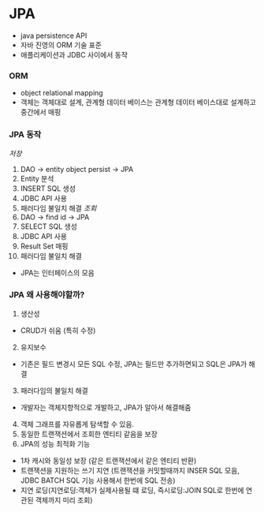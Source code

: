 # JPA

- java persistence API
- 자바 진영의 ORM 기술 표준
- 애플리케이션과 JDBC 사이에서 동작
### ORM
- object relational mapping
- 객체는 객체대로 설계, 관계형 데이터 베이스는 관계형 데이터 베이스대로 설계하고 중간에서 매핑

### JPA 동작
*저장*
1. DAO -> entity object persist -> JPA
2. Entity 분석
3. INSERT SQL 생성
4. JDBC API 사용
5. 패러다임 불일치 해결
*조회*
1. DAO -> find id -> JPA
2. SELECT SQL 생성
3. JDBC API 사용
4. Result Set 매핑
5. 패러다임 불일치 해결

- JPA는 인터페이스의 모음

### JPA 왜 사용해야할까?
1. 생산성
- CRUD가 쉬움 (특히 수정)
2. 유지보수
- 기존은 필드 변경시 모든 SQL 수정, JPA는 필드만 추가하면되고 SQL은 JPA가 해결
3. 패러다임의 불일치 해결
- 개발자는 객체지향적으로 개발하고, JPA가 알아서 해결해줌
4. 객체 그래프를 자유롭게 탐색할 수 있음.
5. 동일한 트랜잭션에서 조회한 엔티티 같음을 보장
6. JPA의 성능 최적화 기능
- 1차 캐시와 동일성 보장 (같은 트랜잭션에서 같은 엔티티 반환)
- 트랜잭션을 지원하는 쓰기 지연 (트랜잭션을 커밋할때까지 INSER SQL 모음, JDBC BATCH SQL 기능 사용해서 한번에 SQL 전송)
- 지연 로딩(지연로딩:객체가 실제사용될 떄 로딩, 즉시로딩:JOIN SQL로 한번에 연관된 객체까지 미리 조회)